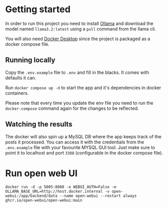 # Getting started
In order to run this project you need to install [Ollama](https://ollama.com/) and download the model named `llama3.2:latest` using a `pull` command from the llama cli.

You will also need [Docker Desktop](https://www.docker.com/products/docker-desktop/) since the project is packaged as a docker compose file.

## Running locally
Copy the `.env.example` file to `.env` and fill in the blacks. It comes with defaults it can.

Run `docker compose up -d` to start the app and it's dependencies in docker containers.

Please note that every time you update the env file you need to run the `docker-compose` command again for the changes to be reflected.

## Watching the results
The docker will also spin up a MySQL DB where the app keeps track of the posts it processed.
You can access it with the credentials from the `.env.example` file with your favourite MYSQL GUI tool.
Just make sure to point it to localhost and port `3308` (configurable in the docker compose file).

# Run open web UI
```
docker run -d -p 5005:8080 -e WEBUI_AUTH=False -e OLLAMA_BASE_URL=http://host.docker.internal -v open-webui:/app/backend/data --name open-webui --restart always ghcr.io/open-webui/open-webui:main
```